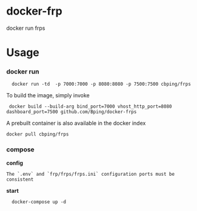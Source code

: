 # docker-frp

   docker run frps

# Usage

### docker run

```
  docker run -td  -p 7000:7000 -p 8080:8080 -p 7500:7500 cbping/frps
```

To build the image, simply invoke

     docker build --build-arg bind_port=7000 vhost_http_port=8080 dashboard_port=7500 github.com/Bping/docker-frps

A prebuilt container is also available in the docker index

    docker pull cbping/frps


### compose

**config**

    The `.env` and `frp/frps/frps.ini` configuration ports must be consistent

**start**

```
  docker-compose up -d
```




